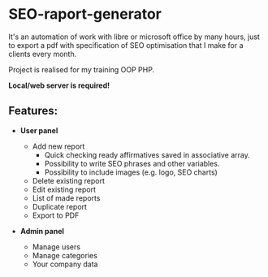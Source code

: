 # SEO-raport-generator

It's an automation of work with libre or microsoft office by many hours, just to export a pdf with specification of SEO optimisation that I make for a clients every month.

Project is realised for my training OOP PHP.

**Local/web server is required!**

## Features:
* **User panel**
	- Add new report
		- Quick checking ready affirmatives saved in associative array.
		- Possibility to write SEO phrases and other variables.
		- Possibility to include images (e.g. logo, SEO charts)
	- Delete existing report
	- Edit existing report
	- List of made reports
	- Duplicate report
	- Export to PDF

* **Admin panel**
	- Manage users
	- Manage categories
	- Your company data







